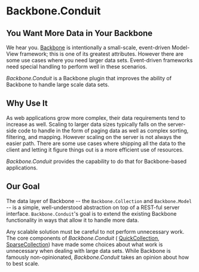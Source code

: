 # Backbone.Conduit

## You Want More Data in Your Backbone
We hear you.  [Backbone](http://backbonejs.org) is intentionally a small-scale, event-driven Model-View framework; this
is one of its greatest attributes. However there are some use cases where you need larger data sets. Event-driven
frameworks need special handling to perform well in these scenarios.

*Backbone.Conduit* is a Backbone plugin that  improves the ability of Backbone to handle large scale data sets.

## Why Use It

As web applications grow more complex, their data requirements tend to increase as well.  Scaling to larger
data sizes typically falls on the server-side code to handle in the form of paging data as well as complex sorting,
filtering, and mapping.  However scaling on the server is not always the easier path.  There are some use cases where
shipping all the data to the client and letting it figure things out is a more efficient use of resources.

*Backbone.Conduit* provides the capability to do that for Backbone-based applications.

## Our Goal

The data layer of Backbone -- the `Backbone.Collection` and `Backbone.Model` -- is a simple, well-understood abstraction
on top of a REST-ful server interface.  `Backbone.Conduit`'s goal is to extend the existing Backbone functionality
in ways that allow it to handle more data.

Any scalable solution must be careful to not perform unnecessary work.  The core components of *Backbone.Conduit* (
[QuickCollection](../QuickCollection/index.md), [SparseCollection](../SparseCollection/index.md)) have made some choices
about what work is unnecessary when dealing with large data sets.  While Backbone is famously non-opinionated, 
*Backbone.Conduit* takes an opinion about how to best scale.